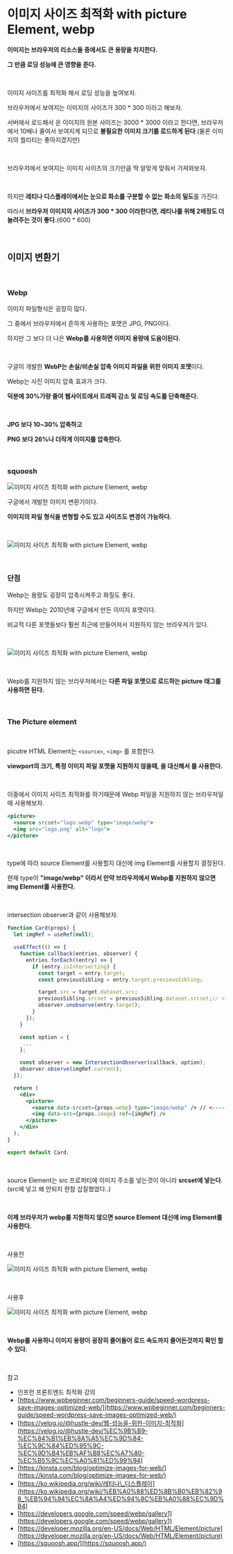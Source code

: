 # 이미지 사이즈 최적화 with picture Element, webp

**이미지는 브라우저의 리소스들 중에서도 큰 용량을 차지한다.**

**그 만큼 로딩 성능에 큰 영향을 준다.**

<br>

이미지 사이즈를 최적화 해서 로딩 성능을 높여보자.

브라우저에서 보여지는 이미지의 사이즈가 300 \* 300 이라고 해보자.

서버에서 로드해서 온 이미지의 원본 사이즈는 3000 \* 3000 이라고 한다면, 브라우저에서 10배나 줄여서 보여지게 되므로 **불필요한 이미지 크기를 로드하게 된다**.(물론 이미지의 퀄리티는 좋아지겠지만)

<br>

브라우저에서 보여지는 이미지 사이즈의 크기만큼 딱 알맞게 맞춰서 가져와보자.

<br>

하지만 **레티나 디스플레이에서는 눈으로 화소를 구분할 수 없는 화소의 밀도**를 가진다.

따라서 **브라우저 이미지의 사이즈가 300 \* 300 이라한다면, 레티나를 위해 2배정도 더 늘려주는 것이 좋다.**(600 \* 600)

<br>

## 이미지 변환기

<br>

### Webp

이미지 파일형식은 굉장히 많다.

그 중에서 브라우저에서 흔하게 사용하는 포맷은 JPG, PNG이다.

하지만 그 보다 더 나은 **Webp를 사용하면 이미지 용량에 도움이된다.**

<br>

구글이 개발한 **WebP는 손실/비손실 압축 이미지 파일을 위한 이미지 포맷**이다.

Webp는 사진 이미지 압축 효과가 크다.

**덕분에 30%가량 줄여 웹사이트에서 트래픽 감소 및 로딩 속도를 단축해준다.**

<br>

**JPG 보다 10~30% 압축하고**

**PNG 보다 26%나 더작게 이미지를 압축한다.**

<br>

### squoosh

![이미지 사이즈 최적화 with picture Element, webp](./../Images/이미지%20사이즈%20최적화/이미지%20사이즈%20최적화-1.png)

구글에서 개발한 이미지 변환기이다.

**이미지의 파일 형식을 변형할 수도 있고 사이즈도 변경이 가능하다.**

<br>

![이미지 사이즈 최적화 with picture Element, webp](./../Images/이미지%20사이즈%20최적화/이미지%20사이즈%20최적화-2.png)

<br>

### 단점

Webp는 용량도 굉장히 압축시켜주고 화질도 좋다.

하지만 Webp는 2010년에 구글에서 만든 이미지 포맷이다.

비교적 다른 포맷들보다 훨씬 최근에 만들어져서 지원하지 않는 브라우저가 있다.

<br>

![이미지 사이즈 최적화 with picture Element, webp](./../Images/이미지%20사이즈%20최적화/이미지%20사이즈%20최적화-3.png)

<br>

Wepb를 지원하지 않는 브라우저에서는 **다른 파일 포맷으로 로드하는 picture 태그를 사용하면 된다.**

<br>

### <picture> The Picture element

<br>

picutre HTML Element는 `<source>`, `<img>` 를 포함한다.

**viewport의 크기, 특정 이미지 파일 포맷을 지원하지 않을때, <source>을 대신해서 <img>를 사용한다.**

<br>

이중에서 이미지 사이즈 최적화를 하기때문에 Webp 파일을 지원하지 않는 브라우저일때 사용해보자.

```jsx
<picture>
  <source srcset="logo.webp" type="image/webp">
  <img src="logo.png" alt="logo">
</picture>
```

<br>

type에 따라 source Element를 사용할지 대신에 img Element를 사용할지 결정된다.

현재 type이 **"image/webp" 이라서 만약 브라우저에서 Webp를 지원하지 않으면 img Element를 사용한다.**

<br>

intersection observer과 같이 사용해보자.

```jsx
function Card(props) {
  let imgRef = useRef(null);

  useEffect(() => {
    function callback(entries, observer) {
      entries.forEach((entry) => {
        if (entry.isIntersecting) {
          const target = entry.target;
          const previousSibling = entry.target.previousSibling;

          target.src = target.dataset.src;
          previousSibling.srcset = previousSibling.dataset.srcset;// <-----------
          observer.unobserve(entry.target);
        }
      });
    }

    const option = {
     ...
    };

    const observer = new IntersectionObserver(callback, option);
    observer.observe(imgRef.current);
  });

  return (
    <div>
      <picture>
        <source data-srcset={props.webp} type="image/webp" /> // <-----------
        <img data-src={props.image} ref={imgRef} />
      </picture>
    </div>
  );
}

export default Card;
```

<br>

source Element는 src 프로퍼티에 이미지 주소를 넣는것이 아니라 **srcset에 넣는다**.(src에 넣고 왜 안되지 한참 삽질했었다..)

<br>

**이제 브라우저가 webp를 지원하지 않으면 source Element 대신에 img Element를 사용한다.**

<br>

사용전

![이미지 사이즈 최적화 with picture Element, webp](./../Images/이미지%20사이즈%20최적화/이미지%20사이즈%20최적화-4.png)

<br>

사용후

![이미지 사이즈 최적화 with picture Element, webp](./../Images/이미지%20사이즈%20최적화/이미지%20사이즈%20최적화-5.png)

<br>

**Webp를 사용하니 이미지 용량이 굉장히 줄어들어 로드 속도까지 줄어든것까지 확인 할 수 있다.**

<br>

참고

- 인프런 프론트엔드 최적화 강의
- [https://www.wpbeginner.com/beginners-guide/speed-wordpress-save-images-optimized-web/](https://www.wpbeginner.com/beginners-guide/speed-wordpress-save-images-optimized-web/)
- [https://velog.io/@hustle-dev/웹-성능을-위한-이미지-최적화](https://velog.io/@hustle-dev/%EC%9B%B9-%EC%84%B1%EB%8A%A5%EC%9D%84-%EC%9C%84%ED%95%9C-%EC%9D%B4%EB%AF%B8%EC%A7%80-%EC%B5%9C%EC%A0%81%ED%99%94)
- [https://kinsta.com/blog/optimize-images-for-web/](https://kinsta.com/blog/optimize-images-for-web/)
- [https://ko.wikipedia.org/wiki/레티나\_디스플레이](https://ko.wikipedia.org/wiki/%EB%A0%88%ED%8B%B0%EB%82%98_%EB%94%94%EC%8A%A4%ED%94%8C%EB%A0%88%EC%9D%B4)
- [https://developers.google.com/speed/webp/gallery1](https://developers.google.com/speed/webp/gallery1)
- [https://developer.mozilla.org/en-US/docs/Web/HTML/Element/picture](https://developer.mozilla.org/en-US/docs/Web/HTML/Element/picture)
- [https://squoosh.app/](https://squoosh.app/)
